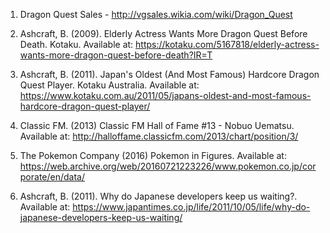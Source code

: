 1. Dragon Quest Sales - http://vgsales.wikia.com/wiki/Dragon_Quest

2. Ashcraft, B. (2009). Elderly Actress Wants More Dragon Quest Before Death. Kotaku. Available at: https://kotaku.com/5167818/elderly-actress-wants-more-dragon-quest-before-death?IR=T

3. Ashcraft, B. (2011). Japan's Oldest (And Most Famous) Hardcore Dragon Quest Player. Kotaku Australia. Available at: https://www.kotaku.com.au/2011/05/japans-oldest-and-most-famous-hardcore-dragon-quest-player/

4. Classic FM. (2013) Classic FM Hall of Fame #13 - Nobuo Uematsu. Available at: http://halloffame.classicfm.com/2013/chart/position/3/

5. The Pokemon Company (2016) Pokemon in Figures. Available at: https://web.archive.org/web/20160721223226/www.pokemon.co.jp/corporate/en/data/

6. Ashcraft, B. (2011). Why do Japanese developers keep us waiting?. Available at: https://www.japantimes.co.jp/life/2011/10/05/life/why-do-japanese-developers-keep-us-waiting/

